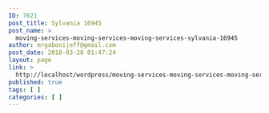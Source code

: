 ```yaml
---
ID: 7021
post_title: Sylvania 16945
post_name: >
  moving-services-moving-services-moving-services-sylvania-16945
author: mrgabonijeff@gmail.com
post_date: 2018-03-28 01:47:24
layout: page
link: >
  http://localhost/wordpress/moving-services-moving-services-moving-services-sylvania-16945/
published: true
tags: [ ]
categories: [ ]
---
```

